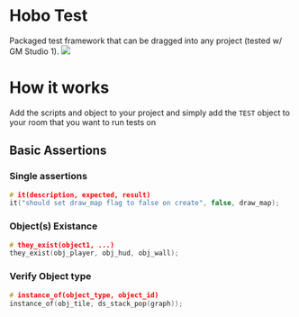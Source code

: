 # Hobo Test
Packaged test framework that can be dragged into any project (tested w/ GM Studio 1).
![](http://i.imgur.com/GJXpsJI.gif)

# How it works
Add the scripts and object to your project and simply add the `TEST` object to your room that you want to run tests on
## Basic Assertions
### Single assertions
```c
# it(description, expected, result)
it("should set draw_map flag to false on create", false, draw_map);
```
### Object(s) Existance

```c
# they_exist(object1, ...)
they_exist(obj_player, obj_hud, obj_wall);
```
### Verify Object type
```c
# instance_of(object_type, object_id)
instance_of(obj_tile, ds_stack_pop(graph));
```
